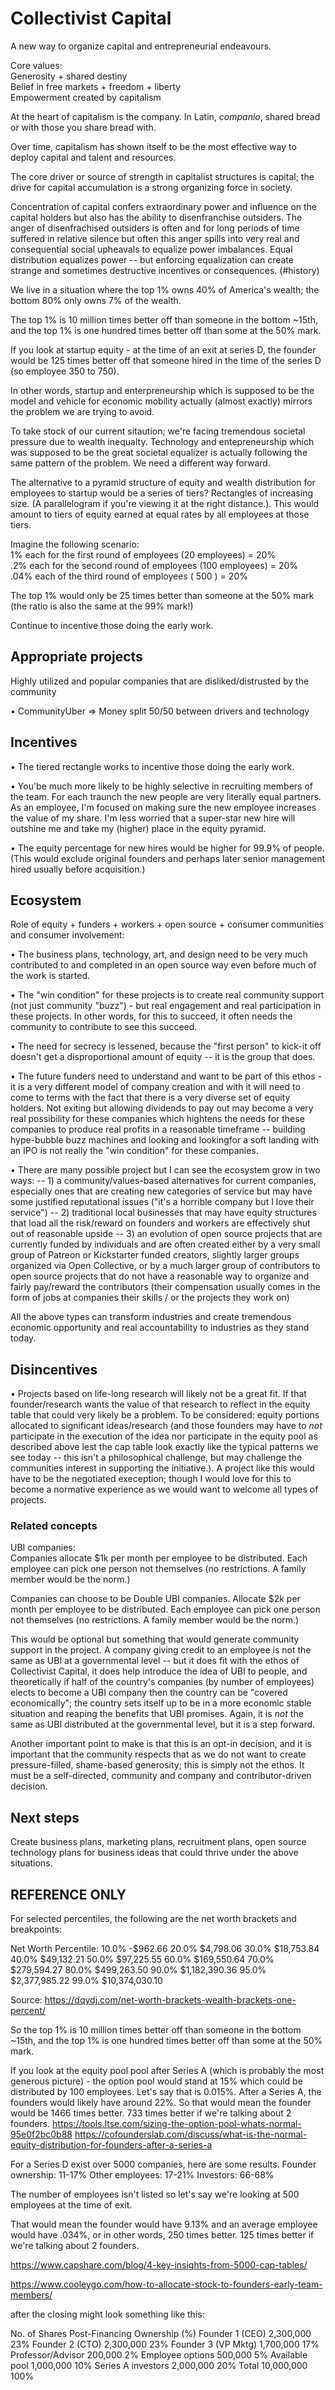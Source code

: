 # Collectivist Capital
A new way to organize capital and entrepreneurial endeavours.

Core values: <br >
Generosity + shared destiny <br >
Belief in free markets + freedom + liberty <br >
Empowerment created by capitalism <br >

At the heart of capitalism is the company.  In Latin, _companio_, shared bread or with those you share bread with.

Over time, capitalism has shown itself to be the most effective way to deploy capital and talent and resources.

The core driver or source of strength in capitalist structures is capital; the drive for capital accumulation is a strong organizing force in society.  

Concentration of capital confers extraordinary power and influence on the capital holders but also has the ability to disenfranchise outsiders.  The anger of disenfrachised outsiders is often and for long periods of time suffered in relative silence but often this anger spills into very real and consequential social upheavals to equalize power imbalances.  Equal distribution equalizes power -- but enforcing equalization can create strange and sometimes destructive incentives or consequences. (#history)

We live in a situation where the top 1% owns 40% of America's wealth; the bottom 80% only owns 7% of the wealth.

The top 1% is 10 million times better off than someone in the bottom ~15th, and the top 1% is one hundred times better off than some at the 50% mark. 

If you look at startup equity - at the time of an exit at series D, the founder would be 125 times better off that someone hired in the time of the series D (so employee 350 to 750).

In other words, startup and enterpreneurship which is supposed to be the model and vehicle for economic mobility actually (almost exactly) mirrors the problem we are trying to avoid.

To take stock of our current sitaution; we're facing tremendous societal pressure due to wealth inequalty.  Technology and entepreneurship which was supposed to be the great societal equalizer is actually following the same pattern of the problem.
We need a different way forward.

The alternative to a pyramid structure of equity and wealth distribution for employees to startup would be a series of tiers?  Rectangles of increasing size.  (A parallelogram if you're viewing it at the right distance.).  This would amount to tiers of equity earned at equal rates by all employees at those tiers.

Imagine the following scenario: <br >
1% each for the first round of employees (20 employees) = 20% <br >
.2% each for the second round of employees (100 employees) = 20% <br >
.04% each of the third round of employees ( 500 ) = 20% <br >

The top 1% would only be 25 times better than someone at the 50% mark (the ratio is also the same at the 99% mark!) <br >

Continue to incentive those doing the early work.

## Appropriate projects
Highly utilized and popular companies that are disliked/distrusted by the community <br >

• CommunityUber => Money split 50/50 between drivers and technology <br >

## Incentives
• The tiered rectangle works to incentive those doing the early work.

• You'be much more likely to be highly selective in recruiting members of the team.  For each traunch the new people are very literally equal partners.  As an employee, I'm focused on making sure the new employee increases the value of my share. I'm less worried that a super-star new hire will outshine me and take my (higher) place in the equity pyramid.

• The equity percentage for new hires would be higher for 99.9% of people.  (This would exclude original founders and perhaps later senior management hired usually before acquisition.)

## Ecosystem
Role of equity + funders + workers + open source + consumer communities and consumer involvement: <br >

• The business plans, technology, art, and design need to be very much contributed to and completed in an open source way even before much of the work is started.

• The "win condition" for these projects is to create real community support (not just community "buzz") - but real engagement and real participation in these projects.  In other words, for this to succeed, it often needs the community to contribute to see this succeed.

• The need for secrecy is lessened, because the "first person" to kick-it off doesn't get a disproportional amount of equity -- it is the group that does.

• The future funders need to understand and want to be part of this ethos - it is a very different model of company creation and with it will need to come to terms with the fact that there is a very diverse set of equity holders.  Not exiting but allowing dividends to pay out may become a very real possibility for these companies which hightens the needs for these companies to produce real profits in a reasonable timeframe -- building hype-bubble buzz machines and looking and lookingfor a soft landing with an IPO is not really the "win condition" for these companies.

• There are many possible project but I can see the ecosystem grow in two ways: 
-- 1) a community/values-based alternatives for current companies, especially ones that are creating new categories of service but may have some justified reputational issues ("it's a horrible company but I love their service") 
-- 2) traditional local businesses that may have equity structures that load all the risk/reward on founders and workers are effectively shut out of reasonable upside 
-- 3) an evolution of open source projects that are currently funded by individuals and are often created either by a very small group of Patreon or Kickstarter funded creators, slightly larger groups organized via Open Collective, or by a much larger group of contributors to open source projects that do not have a reasonable way to organize and fairly pay/reward the contributors (their compensation usually comes in the form of jobs at companies their skills / or the projects they work on)

All the above types can transform industries and create tremendous economic opportunity and real accountability to industries as they stand today.

## Disincentives

• Projects based on life-long research will likely not be a great fit.  If that founder/research wants the value of that research to reflect in the equity table that could very likely be a problem.  To be considered: equity portions allocated to significant ideas/research (and those founders may have to *not* participate in the execution of the idea nor participate in the equity pool as described above lest the cap table look exactly like the typical patterns we see today -- this isn't a philosophical challenge, but may challenge the communities interest in supporting the initiative.).  A project like this would have to be the negotiated exeception; though I would love for this to become a normative experience as we would want to welcome all types of projects.

### Related concepts
UBI companies: <br >
Companies allocate $1k per month per employee to be distributed.  Each employee can pick one person not themselves (no restrictions. A family member would be the norm.)

Companies can choose to be Double UBI companies.  Allocate $2k per month per employee to be distributed.  Each employee can pick one person not themselves (no restrictions. A family member would be the norm.)

This would be optional but something that would generate community support in the project.  A company giving credit to an employee is not the same as UBI at a governmental level -- but it does fit with the ethos of Collectivist Capital, it does help introduce the idea of UBI to people, and theoretically if half of the country's companies (by number of employees) elects to become a UBI company then the country can be "covered economically"; the country sets itself up to be in a more economic stable situation and reaping the benefits that UBI promises.  Again, it is *not* the same as UBI distributed at the governmental level, but it is a step forward.

Another important point to make is that this is an opt-in decision, and it is important that the community respects that as we do not want to create pressure-filled, shame-based generosity; this is simply not the ethos.  It must be a self-directed, community and company and contributor-driven decision.

## Next steps
Create business plans, marketing plans, recruitment plans, open source technology plans for business ideas that could thrive under the above situations.

## REFERENCE ONLY

For selected percentiles, the following are the net worth brackets and breakpoints:

Net Worth Percentile:
10.0%	-$962.66
20.0%	$4,798.06
30.0%	$18,753.84
40.0%	$49,132.21
50.0%	$97,225.55
60.0%	$169,550.64
70.0%	$279,594.27
80.0%	$499,263.50
90.0%	$1,182,390.36
95.0%	$2,377,985.22
99.0%	$10,374,030.10

Source: https://dqydj.com/net-worth-brackets-wealth-brackets-one-percent/

So the top 1% is 10 million times better off than someone in the bottom ~15th, and the top 1% is one hundred times better off than some at the 50% mark. 

If you look at the equity pool pool after Series A (which is probably the most generous picture) - the option pool would stand at 15% which could be distributed by 100 employees.  Let's say that is 0.015%.  After a Series A, the founders would likely have around 22%.  So that would mean the founder would be 1466 times better. 733 times better if we're talking about 2 founders.
https://tools.ltse.com/sizing-the-option-pool-whats-normal-95e0f2bc0b88
https://cofounderslab.com/discuss/what-is-the-normal-equity-distribution-for-founders-after-a-series-a

For a Series D exist over 5000 companies, here are some results.
Founder ownership: 11-17%
Other employees: 17-21%
Investors: 66-68%

The number of employees isn't listed so let's say we're looking at 500 employees at the time of exit.

That would mean the founder would have 9.13% and an average employee would have .034%, or in other words, 250 times better. 125 times better if we're talking about 2 founders.

https://www.capshare.com/blog/4-key-insights-from-5000-cap-tables/







https://www.cooleygo.com/how-to-allocate-stock-to-founders-early-team-members/

after the closing might look something like this:

No. of Shares	Post-Financing Ownership (%)
Founder 1 (CEO)	2,300,000	23%
Founder 2 (CTO)	2,300,000	23%
Founder 3 (VP Mktg)	1,700,000	17%
Professor/Advisor	200,000	2%
Employee options	500,000	5%
Available pool	1,000,000	10%
Series A investors	2,000,000	20%
Total	10,000,000	100%






